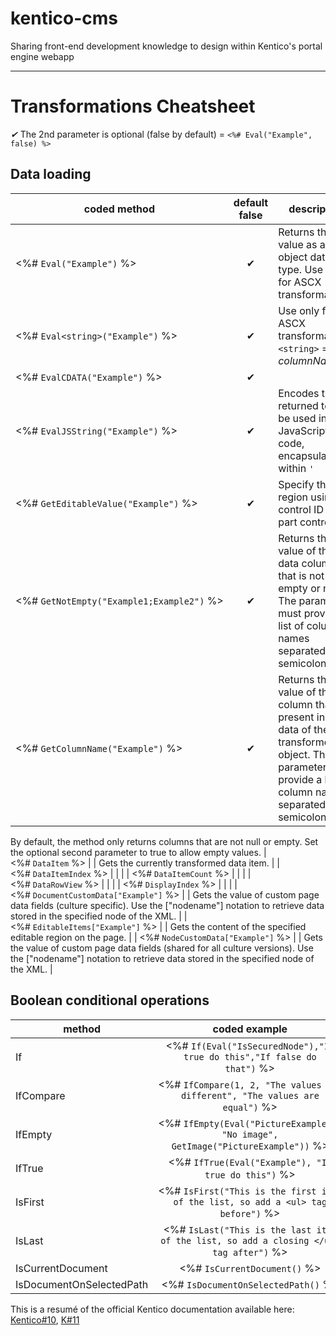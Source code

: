 # kentico-cms
Sharing front-end development knowledge to design within Kentico's portal engine webapp

***

# Transformations Cheatsheet

*✔* The 2nd parameter is optional (false by default) = `<%# Eval("Example", false) %>`

## Data loading

| coded method | default false | description |
| --- | :---: | --- |
| <%#&nbsp;`Eval("Example")`&nbsp;%> | ✔ | Returns the value as an object data type. Use only for ASCX transformations.  |
| <%#&nbsp;`Eval<string>("Example")`&nbsp;%> | ✔ | Use only for ASCX transformations. `<string>` = _columnName_ |
| <%#&nbsp;`EvalCDATA("Example")`&nbsp;%> | ✔ | |
| <%#&nbsp;`EvalJSString("Example")`&nbsp;%> | ✔ | Encodes the returned text to be used in JavaScript code, encapsulated within `'` |
| <%#&nbsp;`GetEditableValue("Example")`&nbsp;%> | ✔ | Specify the region using the control ID (web part control ID) |
| <%#&nbsp;`GetNotEmpty("Example1;Example2")`&nbsp;%> | ✔ | Returns the value of the first data column that is not empty or null. The parameter must provide a list of column names separated by semicolons. |
| <%#&nbsp;`GetColumnName("Example")`&nbsp;%> | ✔ | Returns the value of the first column that is present in the data of the transformed object. The parameter must provide a list of column names separated by semicolons.
By default, the method only returns columns that are not null or empty. Set the optional second parameter to true to allow empty values. 
| <%#&nbsp;`DataItem`&nbsp;%> | | Gets the currently transformed data item. |
| <%#&nbsp;`DataItemIndex`&nbsp;%> | | |
| <%#&nbsp;`DataItemCount`&nbsp;%> | | |
| <%#&nbsp;`DataRowView`&nbsp;%> | | |
| <%#&nbsp;`DisplayIndex`&nbsp;%> | | |
| <%#&nbsp;`DocumentCustomData["Example"]`&nbsp;%> | | Gets the value of custom page data fields (culture specific). Use the ["nodename"] notation to retrieve data stored in the specified node of the XML. |
| <%#&nbsp;`EditableItems["Example"]`&nbsp;%> | | Gets the content of the specified editable region on the page. |
| <%#&nbsp;`NodeCustomData["Example"]`&nbsp;%> | | Gets the value of custom page data fields (shared for all culture versions). Use the ["nodename"] notation to retrieve data stored in the specified node of the XML. |

## Boolean conditional operations

| method | coded example | description |
| --- | :---: | --- |
| If | <%#&nbsp;`If(Eval("IsSecuredNode"),"If true do this","If false do that")`&nbsp;%> | |
| IfCompare | <%#&nbsp;`IfCompare(1, 2, "The values are different", "The values are equal")`&nbsp;%> | |
| IfEmpty | <%#&nbsp;`IfEmpty(Eval("PictureExample"), "No image", GetImage("PictureExample"))`&nbsp;%> | |
| IfTrue | <%#&nbsp;`IfTrue(Eval("Example"), "If true do this")`&nbsp;%> | |
| IsFirst | <%#&nbsp;`IsFirst("This is the first item of the list, so add a <ul> tag before")`&nbsp;%> | |
| IsLast | <%#&nbsp;`IsLast("This is the last item of the list, so add a closing </ul> tag after")`&nbsp;%> | |
| IsCurrentDocument | <%#&nbsp;`IsCurrentDocument()`&nbsp;%> | |
| IsDocumentOnSelectedPath | <%#&nbsp;`IsDocumentOnSelectedPath()`&nbsp;%> | |

This is a resumé of the official Kentico documentation available here: [Kentico#10](https://docs.kentico.com/k10/developing-websites/loading-and-displaying-data-on-websites/writing-transformations/reference-transformation-methods), [K#11](https://docs.kentico.com/k11/developing-websites/loading-and-displaying-data-on-websites/writing-transformations/reference-transformation-methods)
